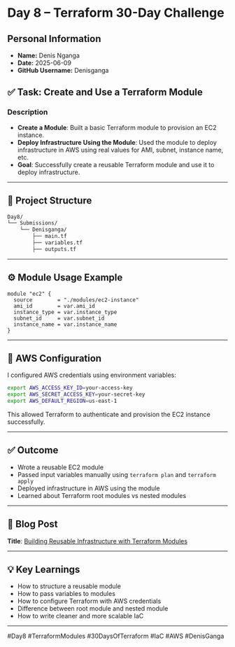 # Day 8 – Terraform 30-Day Challenge
## Personal Information
- **Name:** Denis Nganga
- **Date:** 2025-06-09
- **GitHub Username:** Denisganga

## ✅ Task: Create and Use a Terraform Module

### Description

- **Create a Module**: Built a basic Terraform module to provision an EC2 instance.
- **Deploy Infrastructure Using the Module**: Used the module to deploy infrastructure in AWS using real values for AMI, subnet, instance name, etc.
- **Goal**: Successfully create a reusable Terraform module and use it to deploy infrastructure.

---

## 📁 Project Structure

```bash
Day8/
└── Submissions/
    └── Denisganga/
        ├── main.tf
        ├── variables.tf
        ├── outputs.tf

```

---

## ⚙️ Module Usage Example

```hcl
module "ec2" {
  source        = "./modules/ec2-instance"
  ami_id        = var.ami_id
  instance_type = var.instance_type
  subnet_id     = var.subnet_id
  instance_name = var.instance_name
}
```

---

## 🔐 AWS Configuration

I configured AWS credentials using environment variables:

```bash
export AWS_ACCESS_KEY_ID=your-access-key
export AWS_SECRET_ACCESS_KEY=your-secret-key
export AWS_DEFAULT_REGION=us-east-1
```

This allowed Terraform to authenticate and provision the EC2 instance successfully.

---

## ✅ Outcome

- Wrote a reusable EC2 module
- Passed input variables manually using `terraform plan` and `terraform apply`
- Deployed infrastructure in AWS using the module
- Learned about Terraform root modules vs nested modules

---

## 📖 Blog Post

**Title**: [Building Reusable Infrastructure with Terraform Modules](https://medium.com/@denisnganga16/building-reusable-infrastructure-with-terraform-modules-d3a9f9587c3a)

---

## 💡 Key Learnings

- How to structure a reusable module
- How to pass variables to modules
- How to configure Terraform with AWS credentials
- Difference between root module and nested module
- How to write cleaner and more scalable IaC

---

#Day8 #TerraformModules #30DaysOfTerraform #IaC #AWS #DenisGanga
